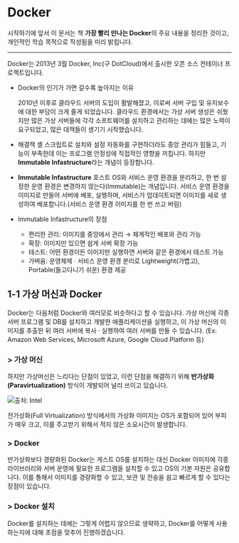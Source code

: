 # Docker

시작하기에 앞서 이 문서는 책 **가장 빨리 만나는 Docker**의 주요 내용을 정리한 것이고, 개인적인 학습 목적으로 작성됨을 미리 밝힙니다.

-----

 Docker는 2013년 3월 Docker, Inc(구 DotCloud)에서 출시한 오픈 소스 컨테이너 프로젝트입니다. 

- Docker의 인기가 가면 갈수록 높아지는 이유

   2010년 이후로 클라우드 서버의 도입이 활발해졌고, 이로써 서버 구입 및 유지보수에 대한 부담이 크게 줄게 되었습니다. 클라우드 환경에서는 가상 서버 생성은 쉬웠지만 많은 가상 서버들에 각각 소프트웨어를 설치하고 관리하는 데에는 많은 노력이 요구되었고, 많은 대책들이 생기기 시작했습니다.

- 해결책
   셸 스크립트로 설치와 설정 자동화를 구현하더라도 중앙 관리가 힘들고, 기능이 부족한데 이는 프로그램 안정성에 직접적인 영향을 끼칩니다. 하지만 **Immutable Infastructure**라는 개념이 등장합니다.

- **Immutable Infastructure**
  호스트 OS와 서비스 운영 환경을 분리하고, 한 번 설정한 운영 환경은 변경하지 않는다(Immutable)는 개념입니다.  서비스 운영 환경을 이미지로 만들어 서버에 배포, 실행하며, 서비스가 업데이트되면 이미지를 새로 생성하여 배포합니다.(서비스 운영 환경 이미지를 한 번 쓰고 버림)

- Immutable Infastructure의 장점

  - 편리한 관리: 이미지를 중앙에서 관리 → 체계적인 배포와 관리 가능
  - 확장: 이미지만 있으면 쉽게 서버 확장 가능
  - 테스트: 어떤 환경이든 이미지만 실행하면 서버와 같은 환경에서 테스트 가능
  - 가벼움: 운영체제 · 서비스 운영 환경 분리로 Lightweight(가볍고), Portable(들고다니기 쉬운) 환경 제공

## 1-1 가상 머신과 Docker

 Docker는 다음처럼 Docker와 여러모로 비슷하다고 할 수 있습니다. 가상 머신에 각종 서버 프로그램 및 DB를 설치하고 개발한 애플리케이션을 실행하고, 이 가상 머신의 이미지를 추출한 뒤 여러 서버에 복사 · 실행하여 여러 서버를 만들 수 있습니다. (Ex: Amazon Web Services, Microsoft Azure, Google Cloud Platform 등)

### > 가상 머신

 하지만 가상머신은 느리다는 단점이 있었고, 이런 단점을 해결하기 위해 **반가상화(Paravirtualization)** 방식이 개발되어 널리 쓰이고 있습니다.

![출처: Intel](https://raw.githubusercontent.com/by09115/Docker_Study/master/Images/paravirtualization.jpg)

전가상화(Full Virtualization) 방식에서의 가상화 이미지는 OS가 포함되어 있어 부피가 매우 크고, 이를 주고받기 위해서 적지 않은 소요시간이 발생합니다.

### > Docker

 반가상화보다 경량화된 Docker는 게스트 OS를 설치하는 대신 Docker 이미지에 각종 라이브러리와 서버 운영에 필요한 프로그램을 설치할 수 있고 OS의 기본 자원은 공유합니다. 이를 통해서 이미지를 경량화할 수 있고, 보관 및 전송을 쉽고 빠르게 할 수 있다는 장점이 있습니다.

### > Docker 설치

 Docker를 설치하는 데에는 그렇게 어렵지 않으므로 생략하고, Docker를 어떻게 사용하는지에 대해 초점을 맞추어 진행하겠습니다.
 

